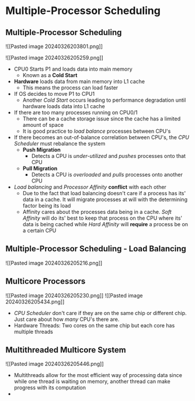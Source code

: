 # Multiple-Processor Scheduling
## Multiple-Processor Scheduling
![[Pasted image 20240326203801.png]]

![[Pasted image 20240326205259.png]]
- CPU0 Starts P1 and loads data into main memory
	- Known as a **Cold Start**
- **Hardware** loads data from main memory into L1 cache
	- This means the process can load faster
- If OS decides to move P1 to CPU1
	- Another *Cold Start* occurs leading to performance degradation until hardware loads data into L1 cache
- If there are too many processes running on CPU0/1
	- There can be a cache storage issue since the cache has a limited amount of space
	- It is good practice to *load balance* processes between CPU's
- If there becomes an out-of-balance correlation between CPU's, the *CPU Scheduler* must rebalance the system
	- **Push Migration**
		- Detects a CPU is *under-utilized* and *pushes* processes onto that CPU
	- **Pull Migration**
		- Detects a CPU is *overloaded* and *pulls* processes onto another CPU
- *Load balancing* and *Processor Affinity* **conflict** with each other
	- Due to the fact that load balancing doesn't care if a process has its' data in a cache. It will migrate processes at will with the determining factor being its load 
	- Affinity cares about the processes data being in a cache. *Soft Affinity* will do its' best to keep that process on the CPU where its' data is being cached while *Hard Affinity* will **require** a process be on a certain CPU

## Multiple-Processor Scheduling - Load Balancing
![[Pasted image 20240326205216.png]]

## Multicore Processors
![[Pasted image 20240326205230.png]]
![[Pasted image 20240326205434.png]]
- *CPU Scheduler* don't care if they are on the same chip or different chip. Just care about how *many* CPU's there are.
- Hardware Threads: Two cores on the same chip but each core has multiple threads 

## Multithreaded Multicore System
![[Pasted image 20240326205446.png]]
- Multithreads allow for the most efficient way of processing data since while one thread is waiting on memory, another thread can make progress with its computation
- 
